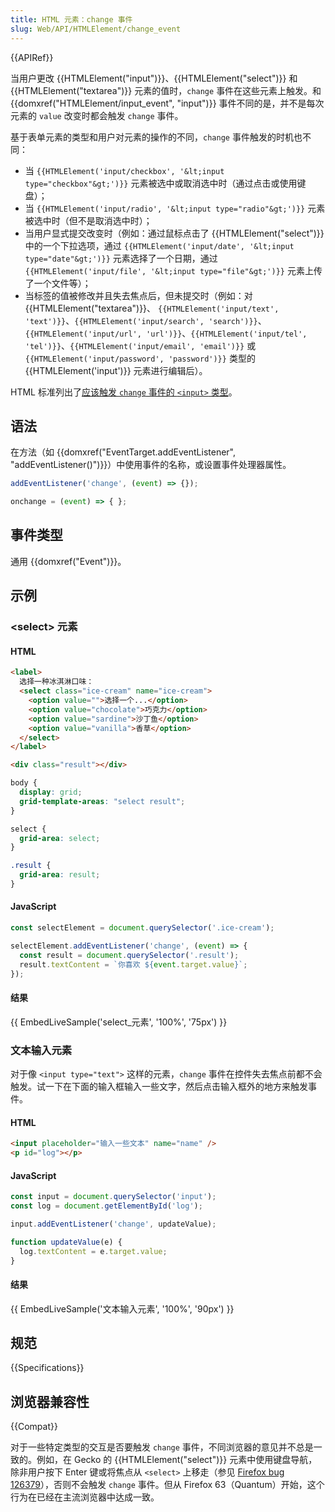 ```yaml
---
title: HTML 元素：change 事件
slug: Web/API/HTMLElement/change_event
---
```


{{APIRef}}

当用户更改 {{HTMLElement("input")}}、{{HTMLElement("select")}} 和 {{HTMLElement("textarea")}} 元素的值时，`change` 事件在这些元素上触发。和 {{domxref("HTMLElement/input_event", "input")}} 事件不同的是，并不是每次元素的 `value` 改变时都会触发 `change` 事件。

基于表单元素的类型和用户对元素的操作的不同，`change` 事件触发的时机也不同：

- 当 `{{HTMLElement('input/checkbox', '&lt;input type="checkbox"&gt;')}}` 元素被选中或取消选中时（通过点击或使用键盘）；
- 当 `{{HTMLElement('input/radio', '&lt;input type="radio"&gt;')}}` 元素被选中时（但不是取消选中时）；
- 当用户显式提交改变时（例如：通过鼠标点击了 {{HTMLElement("select")}} 中的一个下拉选项，通过 `{{HTMLElement('input/date', '&lt;input type="date"&gt;')}}` 元素选择了一个日期，通过 `{{HTMLElement('input/file', '&lt;input type="file"&gt;')}}` 元素上传了一个文件等）；
- 当标签的值被修改并且失去焦点后，但未提交时（例如：对{{HTMLElement("textarea")}}、 `{{HTMLElement('input/text', 'text')}}`、`{{HTMLElement('input/search', 'search')}}`、`{{HTMLElement('input/url', 'url')}}`、`{{HTMLElement('input/tel', 'tel')}}`、`{{HTMLElement('input/email', 'email')}}` 或 `{{HTMLElement('input/password', 'password')}}` 类型的 {{HTMLElement('input')}} 元素进行编辑后）。

HTML 标准列出了[应该触发 `change` 事件的 `<input>` 类型](https://html.spec.whatwg.org/multipage/forms.html#concept-input-apply)。

## 语法

在方法（如 {{domxref("EventTarget.addEventListener", "addEventListener()")}}）中使用事件的名称，或设置事件处理器属性。

```js
addEventListener('change', (event) => {});

onchange = (event) => { };
```

## 事件类型

通用 {{domxref("Event")}}。

## 示例

### \<select> 元素

#### HTML

```html
<label>
  选择一种冰淇淋口味：
  <select class="ice-cream" name="ice-cream">
    <option value="">选择一个...</option>
    <option value="chocolate">巧克力</option>
    <option value="sardine">沙丁鱼</option>
    <option value="vanilla">香草</option>
  </select>
</label>

<div class="result"></div>
```

```css hidden
body {
  display: grid;
  grid-template-areas: "select result";
}

select {
  grid-area: select;
}

.result {
  grid-area: result;
}
```

#### JavaScript

```js
const selectElement = document.querySelector('.ice-cream');

selectElement.addEventListener('change', (event) => {
  const result = document.querySelector('.result');
  result.textContent = `你喜欢 ${event.target.value}`;
});
```

#### 结果

{{ EmbedLiveSample('select_元素', '100%', '75px') }}

### 文本输入元素

对于像 `<input type="text">` 这样的元素，`change` 事件在控件失去焦点前都不会触发。试一下在下面的输入框输入一些文字，然后点击输入框外的地方来触发事件。

#### HTML

```html
<input placeholder="输入一些文本" name="name" />
<p id="log"></p>
```

#### JavaScript

```js
const input = document.querySelector('input');
const log = document.getElementById('log');

input.addEventListener('change', updateValue);

function updateValue(e) {
  log.textContent = e.target.value;
}
```

#### 结果

{{ EmbedLiveSample('文本输入元素', '100%', '90px') }}

## 规范

{{Specifications}}

## 浏览器兼容性

{{Compat}}

对于一些特定类型的交互是否要触发 `change` 事件，不同浏览器的意见并不总是一致的。例如，在 Gecko 的 {{HTMLElement("select")}} 元素中使用键盘导航，除非用户按下 Enter 键或将焦点从 `<select>` 上移走（参见 [Firefox bug 126379](https://bugzil.la/126379)），否则不会触发 `change` 事件。但从 Firefox 63（Quantum）开始，这个行为在已经在主流浏览器中达成一致。
